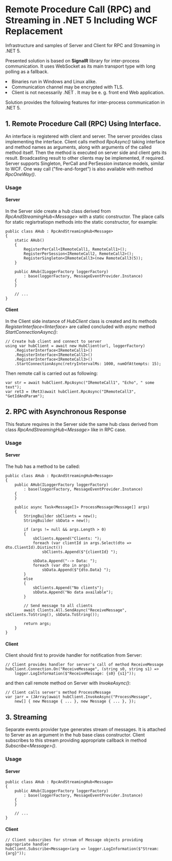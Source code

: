 # Remote Procedure Call (RPC) and Streaming in .NET 5 Including WCF Replacement
Infrastructure and samples of Server and Client for RPC and Streaming in .NET 5.

<p>
Presented solution is based on <b>SignalR</b> library for inter-process communication. It uses WebSocket as its main transport type 
with long polling as a fallback.
</p>
<p></p>
<li>Binaries run in Windows and Linux alike.</li>
<li>Communication channel may be encrypted with TLS.</li>
<li>Client is not necessarily .NET . It may be e. g. front end Web application.</li>
<p></p>
<p>
Solution provides the following features for inter-process communication in .NET 5.
</p>
<p>

## 1. Remote Procedure Call (RPC) Using Interface.
<p>
An interface is registered with client and server. 
The server provides class implementing the interface. 
Client calls method <i>RpcAsync()</i> taking interface and method names as arguments, 
along with arguments of the called method itself.
Then the method is executed on server side and client gets its result.
Broadcasting result to other clients may be implemented, if required.
Server supports Singleton, PerCall and PerSession instance models, similar to WCF.
One way call ("fire-and-forget") is also available with method <i>RpcOneWay()</i>.
</p>

### Usage

#### Server
<p>
In the Server side create a hub class derived from <i>RpcAndStreamingHub&lt;Message&gt;</i> with a static constructor. 
The place calls for static regisrtratiopn methods into the static constructor, for example:

```
public class AHub : RpcAndStreamingHub<Message>
{
    static AHub() 
    {
        RegisterPerCall<IRemoteCall1, RemoteCall1>();
        RegisterPerSession<IRemoteCall2, RemoteCall2>();
        RegisterSingleton<IRemoteCall3>(new RemoteCall3(5));
    }

    public AHub(ILoggerFactory loggerFactory) 
        : base(loggerFactory, MessageEventProvider.Instance)
    {
    }
    
    // ...
}
```
</p>

#### Client
<p>
In the Client side instance of <i>HubClient</i> class is created and its methods <i>RegisterInterface&lt;IInterface&gt;</i> 
are called concluded with <i>async</i> method <i>StartConnectionAsync()</i>:

```
// Create hub client and connect to server
using var hubClient = await new HubClient(url, loggerFactory)
	.RegisterInterface<IRemoteCall1>()
	.RegisterInterface<IRemoteCall2>()
	.RegisterInterface<IRemoteCall3>()
	.StartConnectionAsync(retryIntervalMs: 1000, numOfAttempts: 15);
```
</p>
<p>
Then remote call is carried out as following:

```
var str = await hubClient.RpcAsync("IRemoteCall1", "Echo", " some text");
var ret3 = (Ret3)await hubClient.RpcAsync("IRemoteCall3", "GetIdAndParam");
```
</p>

## 2. RPC with Asynchronous Response
<p>
This feature requires in the Server side the same hub class derived from class <i>RpcAndStreamingHub&lt;Message&gt;</i>
like in RPC case.
</p>

### Usage

#### Server
<p>
The hub has a method to be called: 

```
public class AHub : RpcAndStreamingHub<Message>
{
    public AHub(ILoggerFactory loggerFactory) 
        : base(loggerFactory, MessageEventProvider.Instance)
    {
    }

    public async Task<Message[]> ProcessMessage(Message[] args)
    {
        StringBuilder sbClients = new();
        StringBuilder sbData = new();

        if (args != null && args.Length > 0)
        {
            sbClients.Append("Clients: ");
            foreach (var clientId in args.Select(dto => dto.ClientId).Distinct())
                sbClients.Append($"{clientId} ");            

            sbData.Append("--> Data: ");
            foreach (var dto in args)
                sbData.Append($"{dto.Data} ");
        }
        else
        {
            sbClients.Append("No clients");
            sbData.Append("No data available");
        }

        // Send message to all clients
        await Clients.All.SendAsync("ReceiveMessage", sbClients.ToString(), sbData.ToString());

        return args;
    }
}
```
</p>

#### Client
<p>
Client should first to provide handler for notification from Server:

```
// Client provides handler for server's call of method ReceiveMessage
hubClient.Connection.On("ReceiveMessage", (string s0, string s1) => 
	logger.LogInformation($"ReceiveMessage: {s0} {s1}"));
```

and then call remote method on Server with <i>InvokeAsync()</i>:

```
// Client calls server's method ProcessMessage
var jarr = (JArray)await hubClient.InvokeAsync("ProcessMessage",
	new[] { new Message { ... }, new Message { ... }, });
```
</p>

## 3. Streaming
<p>
Separate events provider type generates stream of messages.
It is attached to Server as an argument in the hub base class constructor.
Client subscribes to this stream providing appropriate callback in method <i>Subscribe&lt;Message&gt;()</i>.
</p>

### Usage

#### Server

```
public class AHub : RpcAndStreamingHub<Message>
{
    public AHub(ILoggerFactory loggerFactory) 
        : base(loggerFactory, MessageEventProvider.Instance)
    {
    }

    // ...
}
```

#### Client

```
// Client subscribes for stream of Message objects providing appropriate handler
hubClient.Subscribe<Message>(arg => logger.LogInformation($"Stream: {arg}"));
```
</p>

